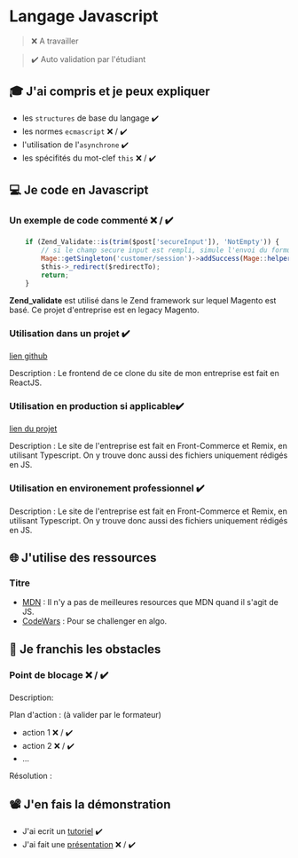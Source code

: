 # Langage Javascript

> ❌ A travailler

> ✔️ Auto validation par l'étudiant

## 🎓 J'ai compris et je peux expliquer

- les `structures` de base du langage ✔️
- les normes `ecmascript` ❌ / ✔️
- l'utilisation de l'`asynchrone` ✔️
- les spécifités du mot-clef `this` ❌ / ✔️

## 💻 Je code en Javascript

### Un exemple de code commenté ❌ / ✔️

```js
    if (Zend_Validate::is(trim($post['secureInput']), 'NotEmpty')) {
        // si le champ secure input est rempli, simule l'envoi du formulaire
        Mage::getSingleton('customer/session')->addSuccess(Mage::helper('contacts')->__("Thank you for contacting us. If you don't receive an email confirmation please resend your inquiry."));
        $this->_redirect($redirectTo);
        return;
    }
``` 
<!-- FIXME: cet exemple est plus un zend qu'un JS -->
**Zend_validate** est utilisé dans le Zend framework sur lequel Magento est basé. Ce projet d'entreprise est en legacy Magento. 

### Utilisation dans un projet ✔️

[lien github](https://github.com/FlorenceBuchelet/decitrephpbackend)

Description : Le frontend de ce clone du site de mon entreprise est fait en ReactJS.

### Utilisation en production si applicable✔️

[lien du projet](https://www.decitre.fr/)

Description : Le site de l'entreprise est fait en Front-Commerce et Remix, en utilisant Typescript. On y trouve donc aussi des fichiers uniquement rédigés en JS.

### Utilisation en environement professionnel ✔️

Description : Le site de l'entreprise est fait en Front-Commerce et Remix, en utilisant Typescript. On y trouve donc aussi des fichiers uniquement rédigés en JS.

## 🌐 J'utilise des ressources

### Titre

- [MDN](https://developer.mozilla.org/fr/) : Il n'y a pas de meilleures resources que MDN quand il s'agit de JS. 
- [CodeWars](https://www.codewars.com/dashboard) : Pour se challenger en algo.

## 🚧 Je franchis les obstacles

### Point de blocage ❌ / ✔️

Description:

Plan d'action : (à valider par le formateur)

- action 1 ❌ / ✔️
- action 2 ❌ / ✔️
- ...

Résolution :

## 📽️ J'en fais la démonstration

- J'ai ecrit un [tutoriel](...) ✔️ <!--  Ajouter le tuto d'implémentation du HoneyPot -->
- J'ai fait une [présentation](...) ❌ / ✔️
